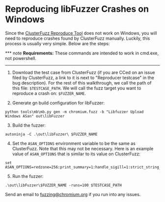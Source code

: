# Reproducing libFuzzer Crashes on Windows

Since the [ClusterFuzz Reproduce Tool] does not work on Windows, you will need
to reproduce crashes found by ClusterFuzz manually. Luckily, this process is
usually very simple. Below are the steps:

*** note
**Requirements:** These commands are intended to work in cmd.exe, not
powershell.
***

1. Download the test case from ClusterFuzz (if you are CCed on an issue filed by
   ClusterFuzz, a link to it is next to "Reproducer testcase" in the
   bug description). For the rest of this walkthrough, we call the path of this
   file: `$TESTCASE_PATH`. We will call the fuzz target you want to reproduce a
   crash on: `$FUZZER_NAME`.

2. Generate gn build configuration for libFuzzer:

```
python tools\mb\mb.py gen -m chromium.fuzz -b "Libfuzzer Upload Windows ASan" out\libFuzzer
```

3. Build the fuzzer:

```
autoninja -C .\out\libFuzzer\ $FUZZER_NAME
```

4. Set the `ASAN_OPTIONS` environment variable to be the same as ClusterFuzz.
Note that this may not be necessary.
Here is an example value of `ASAN_OPTIONS` that is similar to its value on
ClusterFuzz:

```
set ASAN_OPTIONS=redzone=256:print_summary=1:handle_sigill=1:strict_string_check=1:allocator_release_to_os_interval_ms=500:print_suppressions=0:strict_memcmp=1:allow_user_segv_handler=0:use_sigaltstack=1:handle_sigfpe=1:handle_sigbus=1:detect_stack_use_after_return=0:alloc_dealloc_mismatch=0:detect_leaks=0:print_scariness=1:allocator_may_return_null=1:handle_abort=1:check_malloc_usable_size=0:detect_container_overflow=0:quarantine_size_mb=256:detect_odr_violation=0:symbolize=1:handle_segv=1:fast_unwind_on_fatal=1
```

5. Run the fuzzer:

```
.\out\libFuzzer\$FUZZER_NAME -runs=100 $TESTCASE_PATH
```

Send an email to fuzzing@chromium.org if you run into any issues.

[ClusterFuzz Reproduce Tool]: https://github.com/google/clusterfuzz-tools
